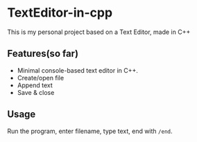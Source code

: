 # TextEditor-in-cpp
This is my personal project based on a Text Editor, made in C++


## Features(so far)
- Minimal console-based text editor in C++.
- Create/open file
- Append text
- Save & close

## Usage
Run the program, enter filename, type text, end with `/end`.
